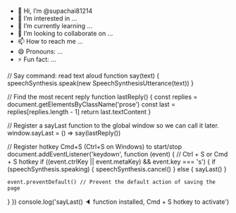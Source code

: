 - 👋 Hi, I’m @supachai81214
- 👀 I’m interested in ...
- 🌱 I’m currently learning ...
- 💞️ I’m looking to collaborate on ...
- 📫 How to reach me ...
- 😄 Pronouns: ...
- ⚡ Fun fact: ...

<!---
supachai81214/supachai81214 is a ✨ special ✨ repository because its `README.md` (this file) appears on your GitHub profile.
You can click the Preview link to take a look at your changes.
--->
// Say command: read text aloud
function say(text) {
  speechSynthesis.speak(new SpeechSynthesisUtterance(text))
}

// Find the most recent reply
function lastReply() {
  const replies = document.getElementsByClassName('prose')
  const last = replies[replies.length - 1]
  return last.textContent
}

// Register a sayLast function to the global window so we can call it later.
window.sayLast = () => say(lastReply())

// Register hotkey Cmd+S (Ctrl+S on Windows) to start/stop
document.addEventListener('keydown', function (event) {
  // Ctrl + S or Cmd + S hotkey
  if ((event.ctrlKey || event.metaKey) && event.key === 's') {
    if (speechSynthesis.speaking) {
      speechSynthesis.cancel()
    } else {
      sayLast()
    }

    event.preventDefault() // Prevent the default action of saving the page
  }
})
console.log('sayLast() 🔈 function installed, Cmd + S hotkey to activate')

